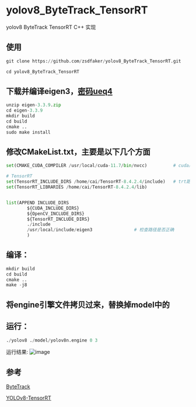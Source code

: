 # yolov8_ByteTrack_TensorRT 

yolov8 ByteTrack TensorRT C++ 实现

## 使用

```python
git clone https://github.com/zsdfaker/yolov8_ByteTrack_TensorRT.git

cd yolov8_ByteTrack_TensorRT

```

## 下载并编译eigen3，[密码ueq4](https://pan.baidu.com/s/15kEfCxpy-T7tz60msxxExg)

```python
unzip eigen-3.3.9.zip
cd eigen-3.3.9
mkdir build
cd build
cmake ..
sudo make install
```


## 修改CMakeList.txt，主要是以下几个方面

```python
set(CMAKE_CUDA_COMPILER /usr/local/cuda-11.7/bin/nvcc)          # cuda版本

# TensorRT
set(TensorRT_INCLUDE_DIRS /home/cai/TensorRT-8.4.2.4/include)   # trt路径
set(TensorRT_LIBRARIES /home/cai/TensorRT-8.4.2.4/lib) 


list(APPEND INCLUDE_DIRS
        ${CUDA_INCLUDE_DIRS}
        ${OpenCV_INCLUDE_DIRS}
        ${TensorRT_INCLUDE_DIRS}
        ./include
        /usr/local/include/eigen3                # 检查路径是否正确
        )

```


## 编译：

```python
mkdir build
cd build
cmake ..
make -j8
```

## 将engine引擎文件拷贝过来，替换掉model中的

## 运行：
```python
./yolov8 ./model/yolov8n.engine 0 3
```

运行结果:
![image](https://user-images.githubusercontent.com/52614226/229998363-47d7c95f-a557-4d41-b678-137e4bd04d7b.png)


## 参考
[ByteTrack](https://github.com/ifzhang/ByteTrack/tree/main/deploy/TensorRT/cpp)

[YOLOv8-TensorRT](https://github.com/triple-Mu/YOLOv8-TensorRT)
